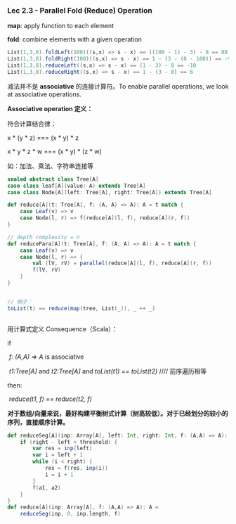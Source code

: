 ### Lec 2.3 - Parallel Fold (Reduce) Operation



**map**: apply function to each element

**fold**: combine elements with a given operation



```scala
List(1,3,8).foldLeft(100)((s,x) => s - x) == ((100 - 1) - 3) - 8 == 88
List(1,3,8).foldRight(100)((s,x) => s - x) == 1 - (3 - (8 - 100)) == -94
List(1,3,8).reduceLeft((s,x) => s - x) == (1 - 3) - 8 == -10
List(1,3,8).reduceRight((s,x) => s - x) == 1 - (3 - 8) == 6
```



减法并不是 **associative** 的连接计算符。To enable parallel operations, we look at associative operations.



**Associative operation 定义：**

符合计算结合律：

x * (y * z) === (x * y) * z

x * y * z * w === (x * y) * (z * w)

如：加法、乘法、字符串连接等



```scala
sealed abstract class Tree[A]
case class leaf[A](value: A) extends Tree[A]
case class Node[A](left: Tree[A], right: Tree[A]) extends Tree[A]

def reduce[A](t: Tree[A], f: (A, A) => A): A = t match {
    case Leaf(v) => v
    case Node(l, r) => f(reduce[A](l, f), reduce[A](r, f))
}

// depth complexity = n
def reducePara[A](t: Tree[A], f: (A, A) => A): A = t match {
    case Leaf(v) => v
    case Node(l, r) => {
        val (lV, rV) = parallel(reduce[A](l, f), reduce[A](r, f))
        f(lV, rV)
    }
}


// 例子：
toList(t) == reduce(map(tree, List(_)), _ ++ _)



```

用计算式定义 Consequence（Scala）：

if 

​	*f: (A,A) => A* is associative

​	*t1:Tree[A]* and *t2:Tree[A]* and *toList(t1) == toList(t2)*     //// 前序遍历相等

then: 

​	*reduce(t1, f) == reduce(t2, f)*



**对于数组/向量来说，最好构建平衡树式计算（树高较低）。对于已经划分的较小的序列，直接顺序计算。**

```scala
def reduceSeg[A](inp: Array[A], left: Int, right: Int, f: (A,A) => A): A = {
    if (right - left < threshold) {
        var res = inp(left)
        var i = left + 1
        while (i < right) {
            res = f(res, inp(i))
            i = i + 1
        }
        f(a1, a2)
    }
}
def reduce[A](inp: Array[A], f: (A,A) => A): A = 
	reduceSeg(inp, 0, inp.length, f)
```



